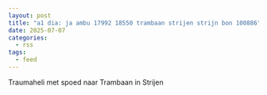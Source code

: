 ```yaml
---
layout: post
title: "a1 dia: ja ambu 17992 18550 trambaan strijen strijn bon 100886"
date: 2025-07-07
categories: 
  - rss
tags: 
  - feed
---
```


Traumaheli met spoed naar Trambaan in Strijen
